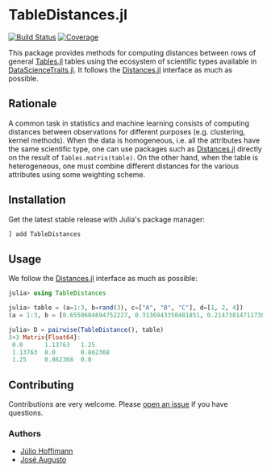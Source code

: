 # TableDistances.jl

[![Build Status](https://github.com/juliohm/TableDistances.jl/workflows/CI/badge.svg)](https://github.com/juliohm/TableDistances.jl/actions)
[![Coverage](https://codecov.io/gh/juliohm/TableDistances.jl/branch/master/graph/badge.svg)](https://codecov.io/gh/juliohm/TableDistances.jl)

This package provides methods for computing distances between rows of general
[Tables.jl](https://github.com/JuliaData/Tables.jl) tables using the ecosystem
of scientific types available in [DataScienceTraits.jl](https://github.com/JuliaML/DataScienceTraits.jl).
It follows the [Distances.jl](https://github.com/JuliaStats/Distances.jl) interface
as much as possible.

## Rationale

A common task in statistics and machine learning consists of computing distances between observations
for different purposes (e.g. clustering, kernel methods). When the data is homogeneous, i.e. all the
attributes have the same scientific type, one can use packages such as [Distances.jl](https://github.com/JuliaStats/Distances.jl)
directly on the result of `Tables.matrix(table)`. On the other hand, when the table is heterogeneous,
one must combine different distances for the various attributes using some weighting scheme.

## Installation

Get the latest stable release with Julia's package manager:

```julia
] add TableDistances
```

## Usage

We follow the [Distances.jl](https://github.com/JuliaStats/Distances.jl) interface as much as possible:

```julia
julia> using TableDistances

julia> table = (a=1:3, b=rand(3), c=["A", "B", "C"], d=[1, 2, 4])
(a = 1:3, b = [0.6550604694752227, 0.3136943350481851, 0.21473814711738037], c = ["A", "B", "C"], d = [1, 2, 4])

julia> D = pairwise(TableDistance(), table)
3×3 Matrix{Float64}:
 0.0      1.13763   1.25
 1.13763  0.0       0.862368
 1.25     0.862368  0.0
```

## Contributing

Contributions are very welcome. Please [open an issue](https://github.com/JuliaML/TableDistances.jl/issues) if you have questions.

### Authors

- [Júlio Hoffimann](https://github.com/juliohm)
- [José Augusto](https://github.com/mrr00b00t)
